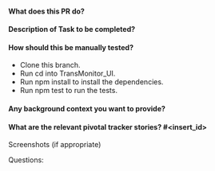 #### What does this PR do?

#### Description of Task to be completed?

#### How should this be manually tested?
- Clone this branch.
- Run cd into TransMonitor_UI.
- Run npm install to install the dependencies.
- Run npm test to run the tests.

#### Any background context you want to provide?

#### What are the relevant pivotal tracker stories? #<insert_id>

Screenshots (if appropriate)

Questions:
